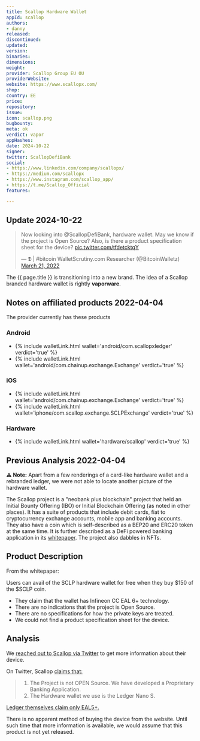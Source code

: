 ```yaml
---
title: Scallop Hardware Wallet
appId: scallop
authors:
- danny
released: 
discontinued: 
updated: 
version: 
binaries: 
dimensions: 
weight: 
provider: Scallop Group EU OU
providerWebsite: 
website: https://www.scallopx.com/
shop: 
country: EE
price: 
repository: 
issue: 
icon: scallop.png
bugbounty: 
meta: ok
verdict: vapor
appHashes: 
date: 2024-10-22
signer: 
twitter: ScallopDefiBank
social:
- https://www.linkedin.com/company/scallopx/
- https://medium.com/scallopx
- https://www.instagram.com/scallop_app/
- https://t.me/Scallop_Official
features: 

---
```


## Update 2024-10-22

<blockquote class="twitter-tweet"><p lang="en" dir="ltr">Now looking into @ScallopDefiBank, hardware wallet. May we know if the project is Open Source? Also, is there a product specification sheet for the device? <a href="https://t.co/tfdetcktqY">pic.twitter.com/tfdetcktqY</a></p>&mdash; 𝕯 | #bitcoin WalletScrutiny.com Researcher (@BitcoinWalletz) <a href="https://twitter.com/BitcoinWalletz/status/1505797557028810752?ref_src=twsrc%5Etfw">March 21, 2022</a></blockquote> <script async src="https://platform.twitter.com/widgets.js" charset="utf-8"></script>

The {{ page.title }} is transitioning into a new brand. The idea of a Scallop branded hardware wallet is rightly **vaporware**.

## Notes on affiliated products 2022-04-04

The provider currently has these products

### Android

- {% include walletLink.html wallet='android/com.scallopxledger' verdict='true' %}
- {% include walletLink.html wallet='android/com.chainup.exchange.Exchange' verdict='true' %}

### iOS

- {% include walletLink.html wallet='android/com.chainup.exchange.Exchange' verdict='true' %}
- {% include walletLink.html wallet='iphone/com.scallop.exchange.SCLPExchange' verdict='true' %}

### Hardware 

- {% include walletLink.html wallet='hardware/scallop' verdict='true' %}

## Previous Analysis 2022-04-04

**⚠️ Note:** Apart from a few renderings of a card-like hardware wallet and a rebranded ledger, we were not able to locate another picture of the hardware wallet. 

The Scallop project is a "neobank plus blockchain" project that held an Initial Bounty Offering (IBO) or Initial Blockchain Offering (as noted in other places). It has a suite of products that include debit cards, fiat to cryptocurrency exchange accounts, mobile app and banking accounts. They also have a coin which is self-described as a BEP20 and ERC20 token at the same time. It is further described as a DeFi powered banking application in its [whitepaper](https://scallop-bucket.s3.eu-west-1.amazonaws.com/upload_file/Whitepaper.pdf). The project also dabbles in NFTs.

## Product Description 

From the whitepaper:

Users can avail of the SCLP hardware wallet for free when they buy $150 of the $SCLP coin.

- They claim that the wallet has Infineon CC EAL 6+ technology. 
- There are no indications that the project is Open Source.
- There are no specifications for how the private keys are treated.
- We could not find a product specification sheet for the device.

## Analysis 

We [reached out to Scallop via Twitter](https://twitter.com/BitcoinWalletz/status/1505797557028810752) to get more information about their device. 

On Twitter, Scallop [claims that:](https://twitter.com/ScallopDefiBank/status/1507107467859488768)

> 1. The Project is not OPEN Source. We have developed a Proprietary Banking Application. 
> 2. The Hardware wallet we use is the Ledger Nano S. 

[Ledger themselves claim only EAL5+.](https://www.ledger.com/academy/security/the-importance-of-certification)

There is no apparent method of buying the device from the website. Until such time that more information is available, we would assume that this product is not yet released.

